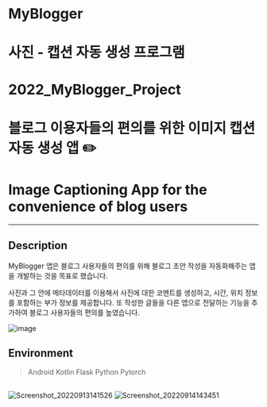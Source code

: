 # MyBlogger
 
# 사진 - 캡션 자동 생성 프로그램

# 2022_MyBlogger_Project
# 블로그 이용자들의 편의를 위한 이미지 캡션 자동 생성 앱 ✏️
# Image Captioning App for the convenience of blog users

-----------------------
## Description
MyBlogger 앱은 블로그 사용자들의 편의를 위해 블로그 초안 작성을 자동화해주는 앱을 개발하는 것을 목표로 했습니다.

사진과 그 안에 메타데이터를 이용해서 사진에 대한 코멘트를 생성하고, 시간, 위치 정보를 포함하는 부가 정보를 제공합니다. 
또 작성한 글들을 다른 앱으로 전달하는 기능을 추가하여 블로그 사용자들의 편의를 높였습니다.


![image](https://user-images.githubusercontent.com/80687212/190130326-87372b23-3f28-46c7-b355-b8b6274bc49a.png)


## Environment

> Android Kotlin
> Flask
> Python
> Pytorch

## 
![Screenshot_20220913141526](https://user-images.githubusercontent.com/80687212/190132450-1389d0e9-e513-4c73-a001-6c3c2a8327ce.jpg) ![Screenshot_20220914143451](https://user-images.githubusercontent.com/80687212/190132546-00bcd76e-2f61-4fc2-a581-2b045643cb20.jpg)
